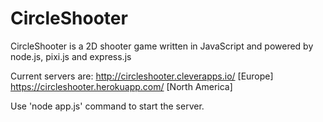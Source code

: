 # CircleShooter

CircleShooter is a 2D shooter game written in JavaScript and powered by node.js, pixi.js and express.js

Current servers are:
http://circleshooter.cleverapps.io/ [Europe]
https://circleshooter.herokuapp.com/ [North America]

Use 'node app.js' command to start the server.
